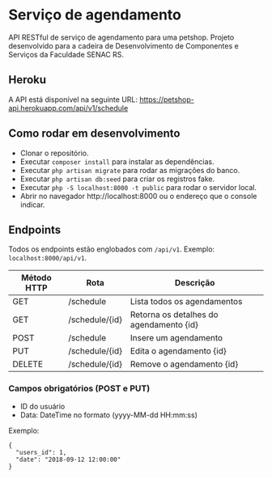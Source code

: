 # Serviço de agendamento
API RESTful de serviço de agendamento para uma petshop. Projeto desenvolvido para a cadeira de Desenvolvimento de Componentes e Serviços da Faculdade SENAC RS.

## Heroku

A API está disponível na seguinte URL: https://petshop-api.herokuapp.com/api/v1/schedule

## Como rodar em desenvolvimento

- Clonar o repositório.
- Executar `composer install` para instalar as dependências.
- Executar `php artisan migrate` para rodar as migrações do banco.
- Executar `php artisan db:seed` para criar os registros fake.
- Executar `php -S localhost:8000 -t public` para rodar o servidor local.
- Abrir no navegador http://localhost:8000 ou o endereço que o console indicar.

## Endpoints

Todos os endpoints estão englobados com `/api/v1`. Exemplo: `localhost:8000/api/v1`.

| Método HTTP | Rota           | Descrição                               |
| ----------- | -------------- | --------------------------------------- |
| GET         | /schedule      | Lista todos os agendamentos             |
| GET         | /schedule/{id} | Retorna os detalhes do agendamento {id} |
| POST        | /schedule      | Insere um agendamento                   |
| PUT         | /schedule/{id} | Edita o agendamento {id}                |
| DELETE      | /schedule/{id} | Remove o agendamento {id}               |

### Campos obrigatórios (POST e PUT)

- ID do usuário
- Data: DateTime no formato (yyyy-MM-dd HH:mm:ss)

Exemplo:

```
{
  "users_id": 1,
  "date": "2018-09-12 12:00:00" 
}
```
